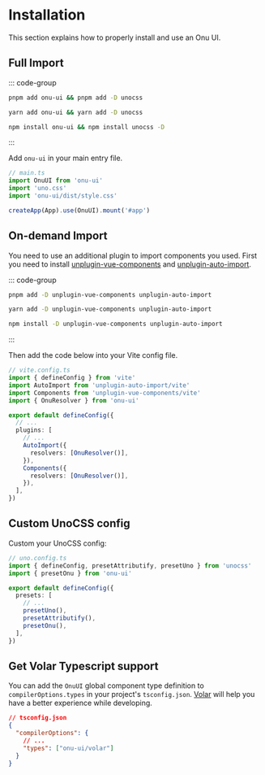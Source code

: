 # Installation

This section explains how to properly install and use an Onu UI.

## Full Import

::: code-group
  ```bash [pnpm]
  pnpm add onu-ui && pnpm add -D unocss
  ```
  ```bash [yarn]
  yarn add onu-ui && yarn add -D unocss
  ```
  ```bash [npm]
  npm install onu-ui && npm install unocss -D
  ```
:::

Add `onu-ui` in your main entry file.

```ts
// main.ts
import OnuUI from 'onu-ui'
import 'uno.css'
import 'onu-ui/dist/style.css'

createApp(App).use(OnuUI).mount('#app')
```

## On-demand Import

You need to use an additional plugin to import components you used. First you need to install [unplugin-vue-components](https://www.npmjs.com/package/unplugin-vue-components) and [unplugin-auto-import](https://www.npmjs.com/package/unplugin-auto-import).

::: code-group
  ```bash [pnpm]
  pnpm add -D unplugin-vue-components unplugin-auto-import
  ```
  ```bash [yarn]
  yarn add -D unplugin-vue-components unplugin-auto-import
  ```
  ```bash [npm]
  npm install -D unplugin-vue-components unplugin-auto-import
  ```
:::

Then add the code below into your Vite config file.

```ts
// vite.config.ts
import { defineConfig } from 'vite'
import AutoImport from 'unplugin-auto-import/vite'
import Components from 'unplugin-vue-components/vite'
import { OnuResolver } from 'onu-ui'

export default defineConfig({
  // ...
  plugins: [
    // ...
    AutoImport({
      resolvers: [OnuResolver()],
    }),
    Components({
      resolvers: [OnuResolver()],
    }),
  ],
})
```

## Custom UnoCSS config

Custom your UnoCSS config:
```ts
// uno.config.ts
import { defineConfig, presetAttributify, presetUno } from 'unocss'
import { presetOnu } from 'onu-ui'

export default defineConfig({
  presets: [
    // ...
    presetUno(),
    presetAttributify(),
    presetOnu(),
  ],
})
```

## Get Volar Typescript support

You can add the `OnuUI` global component type definition to `compilerOptions.types` in your project's `tsconfig.json`. [Volar](https://github.com/johnsoncodehk/volar) will help you have a better experience while developing.

```json
// tsconfig.json
{
  "compilerOptions": {
    // ...
    "types": ["onu-ui/volar"]
  }
}
```
